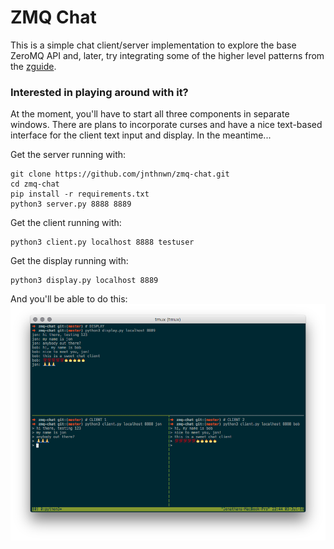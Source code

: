 # ZMQ Chat
This is a simple chat client/server implementation to explore the base ZeroMQ
API and, later, try integrating some of the higher level patterns from the
[zguide](http://zguide.zeromq.org/).

### Interested in playing around with it?
At the moment, you'll have to start all three components in separate windows.
There are plans to incorporate curses and have a nice text-based interface
for the client text input and display. In the meantime...

Get the server running with:
```
git clone https://github.com/jnthnwn/zmq-chat.git
cd zmq-chat
pip install -r requirements.txt
python3 server.py 8888 8889
```

Get the client running with:
```
python3 client.py localhost 8888 testuser
```

Get the display running with:
```
python3 display.py localhost 8889
```

And you'll be able to do this:
![Chat client screenshot](/images/zmq_chat_screenshot.png)
